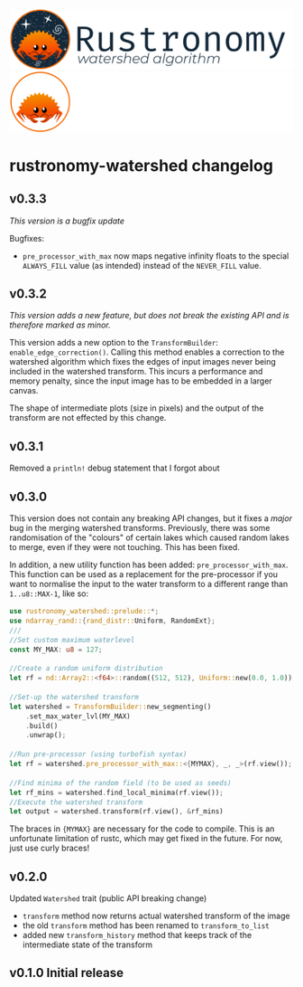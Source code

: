 ![](https://github.com/smups/rustronomy/blob/main/logos/Rustronomy-watershed_github_banner_dark.png?raw=true#gh-light-mode-only)
![](https://github.com/smups/rustronomy/blob/main/logos/Rustronomy-watershed_github_banner_light.png#gh-dark-mode-only)
# rustronomy-watershed changelog

## v0.3.3
_This version is a bugfix update_

Bugfixes:
- `pre_processor_with_max` now maps negative infinity floats to the special
`ALWAYS_FILL` value (as intended) instead of the `NEVER_FILL` value. 

## v0.3.2
_This version adds a new feature, but does not break the existing API and is
therefore marked as minor._

This version adds a new option to the `TransformBuilder`: `enable_edge_correction()`.
Calling this method enables a correction to the watershed algorithm which fixes
the edges of input images never being included in the watershed transform. This
incurs a performance and memory penalty, since the input image has to be embedded
in a larger canvas.

The shape of intermediate plots (size in pixels) and the output of the transform
are not effected by this change.

## v0.3.1
Removed a `println!` debug statement that I forgot about 

## v0.3.0
This version does not contain any breaking API changes, but it fixes a *major*
bug in the merging watershed transforms. Previously, there was some randomisation
of the "colours" of certain lakes which caused random lakes to merge, even if 
they were not touching. This has been fixed.

In addition, a new utility function has been added: `pre_processor_with_max`. This function can be used as a replacement for the pre-processor if you want to normalise the input to the water transform to a different range than `1..u8::MAX-1`, like so:
```rust
use rustronomy_watershed::prelude::*;
use ndarray_rand::{rand_distr::Uniform, RandomExt};
///
//Set custom maximum waterlevel
const MY_MAX: u8 = 127;

//Create a random uniform distribution
let rf = nd::Array2::<f64>::random((512, 512), Uniform::new(0.0, 1.0));

//Set-up the watershed transform
let watershed = TransformBuilder::new_segmenting()
    .set_max_water_lvl(MY_MAX)
    .build()
    .unwrap();

//Run pre-processor (using turbofish syntax)
let rf = watershed.pre_processor_with_max::<{MYMAX}, _, _>(rf.view());

//Find minima of the random field (to be used as seeds)
let rf_mins = watershed.find_local_minima(rf.view());
//Execute the watershed transform
let output = watershed.transform(rf.view(), &rf_mins)
```
The braces in `{MYMAX}` are necessary for the code to compile. This is an unfortunate limitation of rustc, which may get fixed in the future. For now, just use curly braces!

## v0.2.0
Updated `Watershed` trait (public API breaking change)
- `transform` method now returns actual watershed transform of the image
- the old `transform` method has been renamed to `transform_to_list`
- added new `transform_history` method that keeps track of the intermediate state
of the transform

## v0.1.0 Initial release
